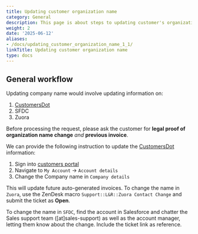 ```yaml
---
title: Updating customer organization name
category: General
description: This page is about steps to updating customer's organization name.
weight: 2
date: '2025-06-12'
aliases:
- /docs/updating_customer_organization_name_1_1/
linkTitle: Updating customer organization name
type: docs
---
```


## General workflow

Updating company name would involve updating information on:

1. [CustomersDot](https://customers.gitlab.com/customers/sign_in)
1. SFDC
1. Zuora

Before processing the request, please ask the customer for **legal proof of organization name change** *and* **previous invoice**.

We can provide the following instruction to update the [CustomersDot](https://customers.gitlab.com/customers/sign_in) information:

1. Sign into [customers portal](https://customers.gitlab.com/customers/sign_in)
1. Navigate to `My Account` → `Account details`
1. Change the Company name in `Company details`

This will update future auto-generated invoices. To change the name in `Zuora`, use the ZenDesk macro `Support::L&R::Zuora Contact Change` and submit the ticket as **Open**.

To change the name in `SFDC`, find the account in Salesforce and chatter the Sales support team ([at]sales-support) as well as the account manager, letting them know about the change. Include the ticket link as reference.
